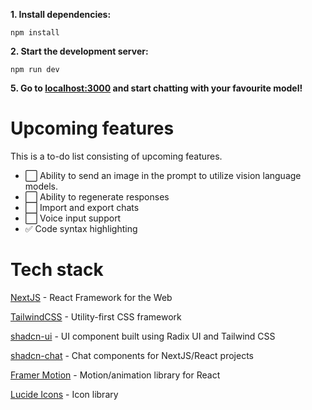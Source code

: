 
**1. Install dependencies:**

```
npm install
```

**2. Start the development server:**

```
npm run dev
```

**5. Go to [localhost:3000](http://localhost:3000) and start chatting with your favourite model!**

# Upcoming features

This is a to-do list consisting of upcoming features.
- ⬜️ Ability to send an image in the prompt to utilize vision language models.
- ⬜️ Ability to regenerate responses
- ⬜️ Import and export chats
- ⬜️ Voice input support
- ✅ Code syntax highlighting

# Tech stack

[NextJS](https://nextjs.org/) - React Framework for the Web

[TailwindCSS](https://tailwindcss.com/) - Utility-first CSS framework

[shadcn-ui](https://ui.shadcn.com/) - UI component built using Radix UI and Tailwind CSS

[shadcn-chat](https://github.com/jakobhoeg/shadcn-chat) - Chat components for NextJS/React projects

[Framer Motion](https://www.framer.com/motion/) - Motion/animation library for React

[Lucide Icons](https://lucide.dev/) - Icon library
